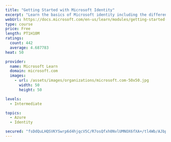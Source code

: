 ```yaml
---
title: "Getting Started with Microsoft Identity"
excerpt: "Learn the basics of Microsoft identity including the different types of tokens, account types, and supported topologies."
webUrl: https://docs.microsoft.com/en-us/learn/modules/getting-started-identity/
type: course
price: Free
length: PT1H10M
ratings:
  count: 442
  average: 4.687783
heat: 50

provider:
  name: Microsoft Learn
  domain: microsoft.com
  images:
    - url: /assets/images/organizations/microsoft.com-50x50.jpg
      width: 50
      height: 50

levels:
  - Intermediate

topics:
  - Azure
  - Identity

secured: "fsDdQuLHQSVKYSwrp6d4hjqcV5C/R7osQfxh0NvlUMNOX6fXA+/tl4Wb/AJbp4tPKLeHPIMnDgAIDZzNsiE90+5GVRUk2KzGLKeOgqjBuOqWdtdTQVP3V94IjzcD05l+nzqiQNNSRJK3c9x2Irg7wBU3wWjICFkYlYdNGQr3/b4uU9P/qxBfzkLcm9qWa+OrNaY9EcHdX5mCr6tOK5SYn8jSqpsC7E9Ew22N9k9+TKFThjH7bE6YUl1CiYuaGk4YV981Z2YSDVKE35keb/DCJ3jF8uj1L/F1E9QjJeXOb6EC4p/JscwdzEshSgElmwkloAj39mtmPeIbplU5yb0CMtGB/PQAijGk+jk5C5aAOHrzDpMdBrWtxxmKOEX+dw+3PIJwtd8+LgPyNriskxMyzQS9BU3QYmyZQ6HzQ2TCDCg=;vHCe7sdDVJejDQVYvANEOQ=="
---
```


